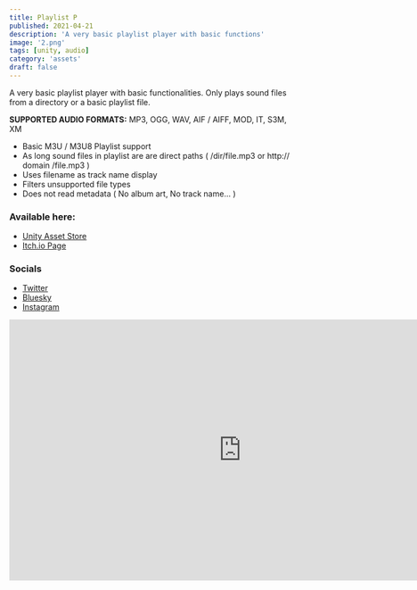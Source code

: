 ```yaml
---
title: Playlist P
published: 2021-04-21
description: 'A very basic playlist player with basic functions'
image: '2.png'
tags: [unity, audio]
category: 'assets'
draft: false 
---
```

A very basic playlist player with basic functionalities.
Only plays sound files from a directory or a basic playlist file.

**SUPPORTED AUDIO FORMATS:**
MP3, OGG, WAV, AIF / AIFF, MOD, IT, S3M, XM

- Basic M3U / M3U8 Playlist support
- As long sound files in playlist are are direct paths ( /dir/file.mp3 or http:// domain /file.mp3 )
- Uses filename as track name display
- Filters unsupported file types
- Does not read metadata ( No album art, No track name... )

### Available here:
* [Unity Asset Store](https://assetstore.unity.com/packages/tools/audio/playlist-p-192284)
* [Itch.io Page](https://chippalrus.itch.io/playlistp)

### Socials
* [Twitter](https://twitter.com/chippalrus_dev)
* [Bluesky](https://bsky.app/profile/chippalrus.dev)
* [Instagram](https://www.instagram.com/chippalrus.dev)


<iframe width="832" height="468" src="https://www.youtube.com/embed/L0rl8lp4MCo" title="Minimal Lipsync (Unity 2021.1.16f1)" frameborder="0" allow="accelerometer; autoplay; clipboard-write; encrypted-media; gyroscope; picture-in-picture; web-share" allowfullscreen></iframe>